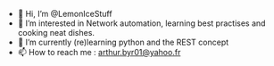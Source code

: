 - 👋 Hi, I’m @LemonIceStuff
- 👀 I’m interested in Network automation, learning best practises and cooking neat dishes.
- 🌱 I’m currently (re)learning python and the REST concept 
- 📫 How to reach me : arthur.byr01@yahoo.fr

<!---
LemonIceStuff/LemonIceStuff is a ✨ special ✨ repository because its `README.md` (this file) appears on your GitHub profile.
You can click the Preview link to take a look at your changes.
--->
